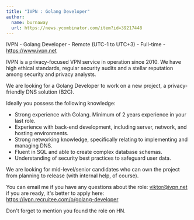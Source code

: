 ```yaml
---
title: "IVPN : Golang Developer"
author:
  name: burnaway
  url: https://news.ycombinator.com/item?id=39217448
---
```

IVPN - Golang Developer - Remote (UTC-1 to UTC+3) - Full-time - <a href="https:&#x2F;&#x2F;www.ivpn.net" rel="nofollow">https:&#x2F;&#x2F;www.ivpn.net</a>

IVPN is a privacy-focused VPN service in operation since 2010. We have high ethical standards, regular security audits and a stellar reputation among security and privacy analysts.

We are looking for a Golang Developer to work on a new project, a privacy-friendly DNS solution (B2C).

Ideally you possess the following knowledge: 
- Strong experience with Golang. Minimum of 2 years experience in your last role.
- Experience with back-end development, including server, network, and hosting environments. 
- Strong networking knowledge, specifically relating to implementing and managing DNS.
- Fluent in SQL and able to create complex database schemas.
- Understanding of security best practices to safeguard user data.

We are looking for mid-level&#x2F;senior candidates who can own the project from planning to release (with internal help, of course).

You can email me if you have any questions about the role: viktor@ivpn.net 
if you are ready, it&#x27;s better to apply here: <a href="https:&#x2F;&#x2F;ivpn.recruitee.com&#x2F;o&#x2F;golang-developer" rel="nofollow">https:&#x2F;&#x2F;ivpn.recruitee.com&#x2F;o&#x2F;golang-developer</a>

Don&#x27;t forget to mention you found the role on HN.
